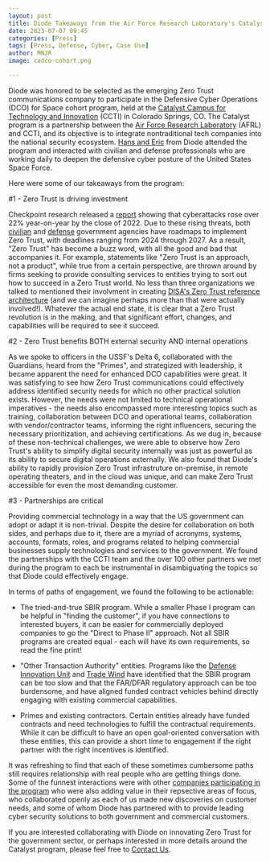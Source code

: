 ```yaml
---
layout: post
title: Diode Takeaways from the Air Force Research Laboratory's Catalyst Program
date: 2023-07-07 09:45
categories: [Press]
tags: [Press, Defense, Cyber, Case Use]
author: MNJR
image: cadco-cohort.png

---
```

Diode was honored to be selected as the emerging Zero Trust communications company to participate in the Defensive Cyber Operations (DCO) for Space cohort program, held at the [Catalyst Campus for Technology and Innovation](https://catalystcampus.org/) (CCTI) in Colorado Springs, CO.  The Catalyst program is a partnership between the [Air Force Research Laboratory](https://www.afrl.af.mil/) (AFRL) and CCTI, and its objective is to integrate nontraditional tech companies into the national security ecosystem.  [Hans and Eric](/about) from Diode attended the program and interacted with civilian and defense professionals who are working daily to deepen the defensive cyber posture of the United States Space Force.

Here were some of our takeaways from the program:

#1 - Zero Trust is driving investment

Checkpoint research released a [report](https://blog.checkpoint.com/2023/01/05/38-increase-in-2022-global-cyberattacks/) showing that cyberattacks rose over 22% year-on-year by the close of 2022.  Due to these rising threats, both [civilian](https://www.whitehouse.gov/wp-content/uploads/2022/01/M-22-09.pdf) and [defense](https://dodcio.defense.gov/Portals/0/Documents/Library/DoD-ZTStrategy.pdf) government agencies have roadmaps to implement Zero Trust, with deadlines ranging from 2024 through 2027.  As a result, "Zero Trust" has become a buzz word, with all the good and bad that accompanies it.  For example, statements like "Zero Trust is an approach, not a product", while true from a certain perspective, are thrown around by firms seeking to provide consulting services to entities trying to sort out how to succeed in a Zero Trust world.  No less than three organizations we talked to mentioned their involvment in creating [DISA's Zero Trust reference architecture](https://dodcio.defense.gov/Portals/0/Documents/Library/(U)ZT_RA_v2.0(U)_Sep22.pdf) (and we can imagine perhaps more than that were actually involved!).  Whatever the actual end state, it is clear that a Zero Trust revolution is in the making, and that significant effort, changes, and capabilities will be required to see it succeed.

#2 - Zero Trust benefits BOTH external security AND internal operations

As we spoke to officers in the USSF's Delta 6, collaborated with the Guardians, heard from the "Primes", and strategized with leadership, it became apparent the need for enhanced DCO capabilities were great.  It was satisfying to see how Zero Trust communications could effectively address identified security needs for which no other practical solution exists.  However, the needs were not limited to technical operational imperatives - the needs also encompassed more interesting topics such as training, collaboration between DCO and operational teams, collaboration with vendor/contractor teams, informing the right influencers, securing the necessary prioritization, and achieving certifications.  As we dug in, because of these non-technical challenges, we were able to observe how Zero Trust's ability to simplify digital security internally was just as powerful as its ability to secure digital operations externally.  We also found that Diode's ability to rapidly provision Zero Trust infrastruture on-premise, in remote operating theaters, and in the cloud was unique, and can make Zero Trust accessible for even the most demanding customer.

#3 - Partnerships are critical

Providing commercial technology in a way that the US government can adopt or adapt it is non-trivial.  Despite the desire for collaboration on both sides, and perhaps due to it, there are a myriad of acronyms, systems, accounts, formats, roles, and programs related to helping commercial businesses supply technologies and services to the government.  We found the partnerships with the CCTI team and the over 100 other partners we met during the program to each be instrumental in disambiguating the topics so that Diode could effectively engage.  

In terms of paths of engagement, we found the following to be actionable:

* The tried-and-true SBIR program.  While a smaller Phase I program can be helpful in "finding the customer", if you have connections to interested buyers, it can be easier for commercially deployed companies to go the "Direct to Phase II" approach.  Not all SBIR programs are created equal - each will have its own requirements, so read the fine print!

* "Other Transaction Authority" entities.  Programs like the [Defense Innovation Unit](https://www.diu.mil/) and [Trade Wind](https://www.tradewindai.com) have identified that the SBIR program can be too slow and that the FAR/DFAR regulatory approach can be too burdensome, and have aligned funded contract vehicles behind directly engaging with existing commercial capabilities.

* Primes and existing contractors.  Certain entities already have funded contracts and need technologies to fulfill the contractual requirements.  While it can be difficult to have an open goal-oriented conversation with these entities, this can provide a short time to engagement if the right partner with the right incentives is identified.

It was refreshing to find that each of these sometimes cumbersome paths still requires relationship with real people who are getting things done.  Some of the funnest interactions were with other [companies participating in the program](https://www.globenewswire.com/en/news-release/2023/02/17/2610867/0/en/EIGHT-COMPANIES-JOIN-CATALYST-ACCELERATOR-S-DEFENSIVE-CYBER-OPERATIONS-FOR-SPACE-COHORT.html) who were also adding value in their repsective areas of focus, who collaborated openly as each of us made new discoveries on customer needs, and some of whom Diode has partnered with to provide leading cyber security solutions to both government and commercial customers.

If you are interested collaborating with Diode on innovating Zero Trust for the government sector, or perhaps interested in more details around the Catalyst program, please feel free to [Contact Us](https://contactdiode.paperform.co/).
